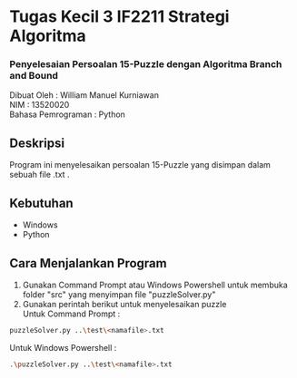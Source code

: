 # Tugas Kecil 3 IF2211 Strategi Algoritma
### Penyelesaian Persoalan 15-Puzzle dengan Algoritma Branch and Bound

Dibuat Oleh : William Manuel Kurniawan <br>
NIM : 13520020 <br>
Bahasa Pemrograman : Python <br>

## Deskripsi
Program ini menyelesaikan persoalan 15-Puzzle yang disimpan dalam sebuah file .txt .


## Kebutuhan
- Windows
- Python

## Cara Menjalankan Program
1. Gunakan Command Prompt atau Windows Powershell untuk membuka folder "src" yang menyimpan file "puzzleSolver.py"
2. Gunakan perintah berikut untuk menyelesaikan puzzle <br>
Untuk Command Prompt :
```bash
puzzleSolver.py ..\test\<namafile>.txt
```
Untuk Windows Powershell :
```bash
.\puzzleSolver.py ..\test\<namafile>.txt
```


